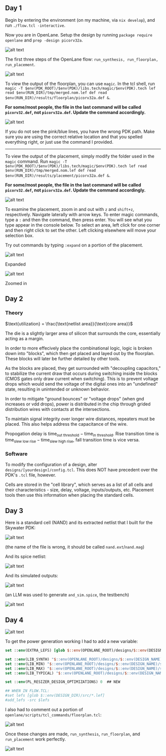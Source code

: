 ## Day 1

Begin by entering the environment (on my machine, via `nix develop`), and run `./flow.tcl -interactive`.

Now you are in OpenLane. Setup the design by running `package require openlane` and `prep -design picorv32a`.

![alt text](image.png)

The first three steps of the OpenLane flow: `run_synthesis, run_floorplan, run_placement`.

![alt text](image-1.png)

To view the output of the floorplan, you can use `magic`. In the tcl shell, run `magic -T $env(PDK_ROOT)/$env(PDK)/libs.tech/magic/$env(PDK).tech lef read $env(RUN_DIR)/tmp/merged.nom.lef def read $env(RUN_DIR)/results/floorplan/picorv32a.def &`.

**For some/most people, the file in the last command will be called `picorv32.def`, not `picorv32a.def`. Update the command accordingly.**


![alt text](image-4.png)

If you do not see the pink/blue lines, you have the wrong PDK path. Make sure you are using the correct relative location and that you spelled everything right, or just use the command I provided.

---

To view the output of the placement, simply modify the folder used in the `magic` command. Run  `magic -T $env(PDK_ROOT)/$env(PDK)/libs.tech/magic/$env(PDK).tech lef read $env(RUN_DIR)/tmp/merged.nom.lef def read $env(RUN_DIR)/results/placement/picorv32a.def &`.

**For some/most people, the file in the last command will be called `picorv32.def`, not `picorv32a.def`. Update the command accordingly.**

![alt text](image-3.png)

To examine the placement, zoom in and out with `z` and `shift+z`, respectively. Navigate laterally with arrow keys. To enter magic commands, type a `:` and then the command, then press enter. You will see what you type appear in the console below. To select an area, left click for one corner and then right click to set the other. Left clicking elsewhere will move your selection box.

Try out commands by typing `:expand` on a portion of the placement.

![alt text](image-2.png)

Expanded

![alt text](image-5.png)

Zoomed in

## Day 2

### Theory

$\text{utilization} = \frac{\text{netlist area}}{\text{core area}}$

The die is a slightly larger area of silicon that surrounds the core, essentially acting as a margin.

In order to more effecively place the combinational logic, logic is broken down into "blocks", which then get placed and layed out by the floorplan. These blocks will later be further detailed by other tools.

As the blocks are placed, they get surrounded with "decoupling capacitors," to stabilize the current draw that occurs during switching inside the blocks (CMOS gates only draw current when switching). This is to prevent voltage drops which would send the voltage of the digital ones into an "undefined" state, resulting in unintended or unknown behavior.

In order to mitigate "ground bounces" or "voltage drops" (when gnd increases or vdd drops), power is distributed in the chip through grided distribution wires with contacts at the intersections.

To maintain signal integrity over longer wire distances, repeaters must be placed. This also helps address the capacitance of the wire.

Propogation delay is $\text{time}_{\text{out threshold}} - \text{time}_{\text{in threshold}}$. Rise transition time is $\text{time}_{\text{slew low rise}} - \text{time}_{\text{slew high rise}}$, fall transition time is vice versa.

### Software

To modify the configuration of a design, alter `designs/[yourdesign]/config.tcl`. This does NOT have precedent over the PDK's `.tcl` file, however.

Cells are stored in the "cell library", which serves as a list of all cells and their characteristics - size, delay, voltage, inputs/outputs, etc. Placement tools then use this information when placing the standard cells.

## Day 3

Here is a standard cell (NAND) and its extracted netlist that I built for the Skywater PDK:

![alt text](image-7.png)

(the name of the file is wrong, it should be called `nand.ext`/`nand.mag`)

And its spice netlist:

![alt text](image-6.png)

And its simulated outputs:

![alt text](image-8.png)

(an LLM was used to generate `and_sim.spice`, the testbench)

![alt text](image-9.png)

## Day 4

![alt text](image-10.png)

To get the power generation working I had to add a new variable:

```tcl
set ::env(EXTRA_LEFS) [glob $::env(OPENLANE_ROOT)/designs/$::env(DESIGN_NAME)/src/*.lef]

set ::env(LIB_SYNTH) "$::env(OPENLANE_ROOT)/designs/$::env(DESIGN_NAME)/src/sky130_fd_sc_hd__typical.lib"
set ::env(LIB_MIN) "$::env(OPENLANE_ROOT)/designs/$::env(DESIGN_NAME)/src/sky130_fd_sc_hd__fast.lib"
set ::env(LIB_MAX) "$::env(OPENLANE_ROOT)/designs/$::env(DESIGN_NAME)/src/sky130_fd_sc_hd__slow.lib"
set ::env(LIB_TYPICAL) "$::env(OPENLANE_ROOT)/designs/$::env(DESIGN_NAME)/src/sky130_fd_sc_hd__typical.lib"

set ::env(PL_RESIZER_DESIGN_OPTIMIZATIONS) 0  ## NEW

## WHEN IN FLOW.TCL:
#set lefs [glob $::env(DESIGN_DIR)/src/*.lef]
#add_lefs -src $lefs
```
I also had to comment out a portion of `openlane/scripts/tcl_commands/floorplan.tcl`:

![alt text](image-13.png)


Once these changes are made, `run_synthesis`, `run_floorplan`, and `run_placement` work perfectly.

![alt text](image-12.png)


